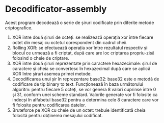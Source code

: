 # Decodificator-assembly

Acest program decodează o serie de șiruri codificate prin diferite metode criptografice.
1.	XOR între două șiruri de octeți: se realizează operația xor între fiecare octet din mesaj cu octetul corespondent din cadrul cheii.
2.	Rolling XOR: se efectuează operația xor între rezultatul respectiv și blocul ce urmează a fi criptat, după care are loc criptarea 
propriu-zisă folosind o cheie de criptare.
3.	XOR între două șiruri reprezentate prin caractere hexazecimale: șirul de caractere și cheia se convertesc în hexazecimal după care se 
aplică XOR între șiruri asemea primei metode.
4.	Decodificarea unui șir în reprezentare base32: base32 este o metodă de codificare de tip binary to text. Funcționează în baza 
următorului algoritm: pentru fiecare 5 octeți, se vor genera 8 valori cuprinse între 0 și 31, conform unei scheme standard. Valorile 
generate vor fi folosite ca indecși în alfabetul base32 pentru a determina cele 8 caractere care vor fi folosite pentru codificarea 
datelor.
5.	Bruteforce pe XOR cu cheie de un octet: trebuie identificată cheia folosită pentru obținerea mesajului codificat.
